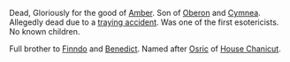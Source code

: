 Dead, Gloriously for the good of [Amber](KolvirPromontory). Son of [Oberon](OberonOfDworkin) and [Cymnea](CymneaOfBarimen). Allegedly dead due to a [traying accident](TrayingIncident). Was one of the first esotericists. No known children.

Full brother to [Finndo](FinndoOfOberon) and [Benedict](BenedictOfOberon). Named after [Osric](OsricOfChanicut) of [House Chanicut](ChaosHouses#chanicut).
